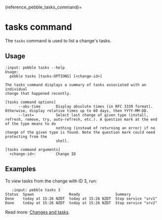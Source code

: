 (reference_pebble_tasks_command)=
# tasks command

The `tasks` command is used to list a change's tasks.

## Usage

<!-- START AUTOMATED OUTPUT -->
```{terminal}
:input: pebble tasks --help
Usage:
  pebble tasks [tasks-OPTIONS] [<change-id>]

The tasks command displays a summary of tasks associated with an individual
change that happened recently.

[tasks command options]
      --abs-time       Display absolute times (in RFC 3339 format). Otherwise, display relative times up to 60 days, then YYYY-MM-DD.
      --last=          Select last change of given type (install, refresh, remove, try, auto-refresh, etc.). A question mark at the end of the type means to do
                       nothing (instead of returning an error) if no change of the given type is found. Note the question mark could need protecting from the
                       shell.

[tasks command arguments]
  <change-id>:         Change ID
```
<!-- END AUTOMATED OUTPUT -->

## Examples

To view tasks from the change with ID 3, run:

```{terminal}
   :input: pebble tasks 3
Status  Spawn                Ready                Summary
Done    today at 15:26 NZDT  today at 15:26 NZDT  Stop service "srv1"
Done    today at 15:26 NZDT  today at 15:26 NZDT  Stop service "srv2"
```

Read more: [Changes and tasks](../changes-and-tasks.md).
